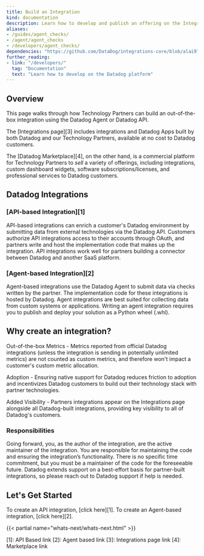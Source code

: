 ```yaml
---
title: Build an Integration
kind: documentation
description: Learn how to develop and publish an offering on the Integrations page.
aliases:
- /guides/agent_checks/
- /agent/agent_checks
- /developers/agent_checks/
dependencies: "https://github.com/DataDog/integrations-core/blob/alai97/add-marketplace-documentation/docs/dev/README.md"
further_reading:
- link: "/developers/"
  tag: "Documentation"
  text: "Learn how to develop on the Datadog platform"
---
```


## Overview

This page walks through how Technology Partners can build an out-of-the-box integration using the Datadog Agent or Datadog API. 

The [Integrations page][3] includes integrations and Datadog Apps built by both Datadog and our Technology Partners, available at no cost to Datadog customers. 

The [Datadog Marketplace][4], on the other hand, is a commercial platform for Technology Partners to _sell_ a variety of offerings, including integrations, custom dashboard widgets, software subscriptions/licenses, and professional services to Datadog customers.

## Datadog Integrations

### [API-based Integration][1]
API-based integrations can enrich a customer's Datadog environment by submitting data from external technologies via the Datadog API. Customers authorize API integrations access to their accounts through OAuth, and partners write and host the implementation code that makes up the integration. API integrations work well for partners building a connector between Datadog and another SaaS platform.

### [Agent-based Integration][2]
Agent-based integrations use the Datadog Agent to submit data via checks written by the partner. The implementation code for these integrations is hosted by Datadog. Agent integrations are best suited for collecting data from custom systems or applications. Writing an agent integration requires you to publish and deploy your solution as a Python wheel (.whl).

## Why create an integration?

Out-of-the-box Metrics - Metrics reported from official Datadog integrations (unless the integration is sending in potentially unlimited metrics) are not counted as custom metrics, and therefore won't impact a customer's custom metric allocation.

Adoption - Ensuring native support for Datadog reduces friction to adoption and incentivizes Datadog customers to build out their technology stack with partner technologies.

Added Visibility - Partners integrations appear on the Integrations page alongside all Datadog-built integrations, providing key visibility to all of Datadog's customers.

### Responsibilities
Going forward, you, as the author of the integration, are the active maintainer of the integration. You are responsible for maintaining the code and ensuring the integration’s functionality. There is no specific time commitment, but you must be a maintainer of the code for the foreseeable future. Datadog extends support on a best-effort basis for partner-built integrations, so please reach out to Datadog support if help is needed.

## Let's Get Started 
To create an API integration, [click here][1].
To create an Agent-based integration, [click here][2].

{{< partial name="whats-next/whats-next.html" >}}

[1]: API Based link
[2]: Agent based link 
[3]: Integrations page link
[4]: Marketplace link